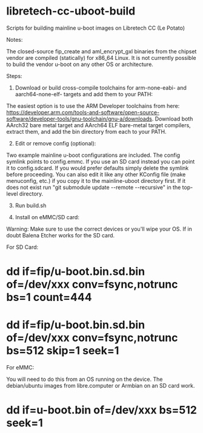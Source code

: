 # libretech-cc-uboot-build
Scripts for building mainline u-boot images on Libretech CC (Le Potato)

Notes:

The closed-source fip_create and aml_encrypt_gxl binaries from the chipset vendor are compiled (statically) for x86_64 Linux. It is not currently possible to build the vendor u-boot on any other OS or architecture.

Steps:

1) Download or build cross-compile toolchains for arm-none-eabi- and aarch64-none-elf- targets and add them to your PATH:

The easiest option is to use the ARM Developer toolchains from here: https://developer.arm.com/tools-and-software/open-source-software/developer-tools/gnu-toolchain/gnu-a/downloads. Download both AArch32 bare metal target and AArch64 ELF bare-metal target compilers, extract them, and add the bin directory from each to your PATH.

2) Edit or remove config (optional):

Two example mainline u-boot configurations are included. The config symlink points to config.emmc. If you use an SD card instead you can point it to config.sdcard. If you would prefer defaults simply delete the symlink before proceeding. You can also edit it like any other KConfig file (make menuconfig, etc.) if you copy it to the mainline-uboot directory first. If it does not exist run "git submodule update --remote --recursive" in the top-level directory.

3) Run build.sh

4) Install on eMMC/SD card:

Warning: Make sure to use the correct devices or you'll wipe your OS. If in doubt Balena Etcher works for the SD card.

For SD Card:
# dd if=fip/u-boot.bin.sd.bin of=/dev/xxx conv=fsync,notrunc bs=1 count=444
# dd if=fip/u-boot.bin.sd.bin of=/dev/xxx conv=fsync,notrunc bs=512 skip=1 seek=1

For eMMC:

You will need to do this from an OS running on the device. The debian/ubuntu images from libre.computer or Armbian on an SD card work.

# dd if=u-boot.bin of=/dev/xxx bs=512 seek=1
